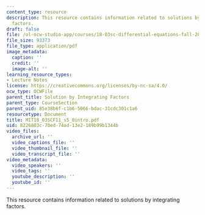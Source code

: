 ```yaml
---
content_type: resource
description: This resource contains information related to solutions by integrating
  factors.
draft: false
file: /ol-ocw-studio-app/courses/18-03sc-differential-equations-fall-2011/8226803c70ed74ad13e2189b99b1344b_MIT18_03SCF11_s5_0intro.pdf
file_size: 93373
file_type: application/pdf
image_metadata:
  caption: ''
  credit: ''
  image-alt: ''
learning_resource_types:
- Lecture Notes
license: https://creativecommons.org/licenses/by-nc-sa/4.0/
ocw_type: OCWFile
parent_title: Solution by Integrating Factors
parent_type: CourseSection
parent_uid: 85e38b6f-c1b6-5066-bdac-31cdc301c1a6
resourcetype: Document
title: MIT18_03SCF11_s5_0intro.pdf
uid: 8226803c-70ed-74ad-13e2-189b99b1344b
video_files:
  archive_url: ''
  video_captions_file: ''
  video_thumbnail_file: ''
  video_transcript_file: ''
video_metadata:
  video_speakers: ''
  video_tags: ''
  youtube_description: ''
  youtube_id: ''
---
```

This resource contains information related to solutions by integrating factors.